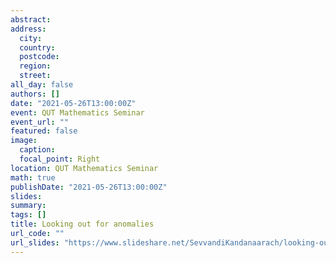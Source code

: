 ```yaml
---
abstract: 
address:
  city: 
  country: 
  postcode: 
  region: 
  street: 
all_day: false
authors: []
date: "2021-05-26T13:00:00Z" 
event: QUT Mathematics Seminar
event_url: ""
featured: false
image:
  caption: 
  focal_point: Right
location: QUT Mathematics Seminar
math: true
publishDate: "2021-05-26T13:00:00Z"
slides: 
summary: 
tags: []
title: Looking out for anomalies
url_code: ""
url_slides: "https://www.slideshare.net/SevvandiKandanaarach/looking-out-for-anomalies"
---
```

